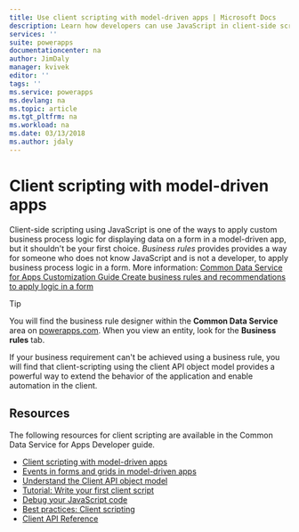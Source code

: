 ```yaml
---
title: Use client scripting with model-driven apps | Microsoft Docs
description: Learn how developers can use JavaScript in client-side scripts and model-driven apps
services: ''
suite: powerapps
documentationcenter: na
author: JimDaly
manager: kvivek
editor: ''
tags: ''
ms.service: powerapps
ms.devlang: na
ms.topic: article
ms.tgt_pltfrm: na
ms.workload: na
ms.date: 03/13/2018
ms.author: jdaly
---
```


# Client scripting with model-driven apps

Client-side scripting using JavaScript is one of the ways to apply custom business process logic for displaying data on a form in a model-driven app, but it shouldn't be your first choice. *Business rules* provides provides a way for someone who does not know JavaScript and is not a developer, to apply business process logic in a form. More information: [Common Data Service for Apps Customization Guide Create business rules and recommendations to apply logic in a form](/dynamics365/customer-engagement/customize/create-business-rules-recommendations-apply-logic-form)

> [!TIP]
> You will find the business rule designer within the **Common Data Service** area on [powerapps.com](http://web.powerapps.com). When you view an entity, look for the **Business rules** tab.

If your business requirement can't be achieved using a business rule, you will find that client-scripting using the client API object model provides a powerful way to extend the behavior of the application and enable automation in the client.

## Resources

The following resources for client scripting are available in the Common Data Service for Apps Developer guide.

- [Client scripting with model-driven apps](client-scripting.md)
- [Events in forms and grids in model-driven apps](clientapi/events-forms-grids.md)
- [Understand the Client API object model](clientapi/understand-clientapi-object-model.md)
- [Tutorial: Write your first client script](clientapi/walkthrough-write-your-first-client-script.md)
- [Debug your JavaScript code](/dynamics365/customer-engagement/developer/clientapi/debug-javascript-code)
- [Best practices: Client scripting](/dynamics365/customer-engagement/developer/clientapi/client-scripting-best-practices)
- [Client API Reference](/dynamics365/customer-engagement/developer/clientapi/reference)

